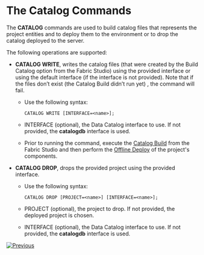 # The Catalog Commands

The **CATALOG** commands are used to build catalog files that represents the project entities and to deploy them to the environment or to drop the catalog deployed to the server. 

The following operations are supported:

* **CATALOG WRITE**, writes the catalog files (that were created by the Build Catalog option from the Fabric Studio) using the provided interface or using the default interface (if the interface is not provided).  Note that if the files don’t exist (the Catalog Build didn’t run yet) , the command will fail.   

  * Use the following syntax:

    ~~~
    CATALOG WRITE [INTERFACE=<name>];
    ~~~

  * INTERFACE (optional), the Data Catalog interface to use. If not provided, the **catalogdb** interface is used.

  * Prior to running the command, execute the [Catalog Build](/articles/33_data_catalog/03_build_and_write_catalog.md) from the Fabric Studio and then perform the [Offline Deploy](/articles/16_deploy_fabric/03_offline_deploy.md) of the project's components.

* **CATALOG DROP**, drops the provided project using the provided interface.

  * Use the following syntax:

    ~~~
    CATALOG DROP [PROJECT=<name>] [INTERFACE=<name>];
    ~~~

  * PROJECT (optional), the project to drop. If not provided, the deployed project is chosen.

  * INTERFACE (optional), the Data Catalog interface to use. If not provided, the **catalogdb** interface is used.
  
  

[![Previous](/articles/images/Previous.png)](07_OrientDB_setup.md)
